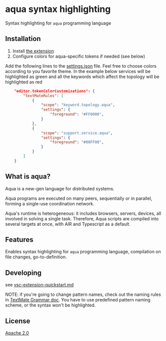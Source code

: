 # aqua syntax highlighting

Syntax highlighting for `aqua` programming language

## Installation

1. Install [the extension](https://marketplace.visualstudio.com/items?itemName=FluenceLabs.aqua)
2. Configure colors for aqua-specific tokens  if needed (see below)

Add the following lines to the [settings.json](https://code.visualstudio.com/docs/getstarted/settings) file. Feel free
to choose colors according to you favorite theme. In the example below services will be highlighted as green and all the
keywords which affect the topology will be highlighted as red

```json
    "editor.tokenColorCustomizations": {
        "textMateRules": [
            {
                "scope": "keyword.topology.aqua",
                "settings": {
                    "foreground": "#FF0000",
                }
            },
            {
                "scope": "support.service.aqua",
                "settings": {
                    "foreground": "#00FF00",
                }
            }
        ]
    }
```

## What is aqua?

Aqua is a new-gen language for distributed systems.

Aqua programs are executed on many peers, sequentially or in parallel, forming a single-use coordination network.

Aqua's runtime is heterogeneous: it includes browsers, servers, devices, all involved in solving a single task.
Therefore, Aqua scripts are compiled into several targets at once, with AIR and Typescript as a default.

## Features

Enables syntax highlighting for `aqua` programming language, compilation on file changes, go-to-definition.

## Developing

see [vsc-extension-quickstart.md](vsc-extension-quickstart.md)

NOTE: if you're going to change pattern names, check out the naming rules
in [TextMate Grammar doc](https://macromates.com/manual/en/language_grammars). You have to use predefined pattern naming
scheme, or the syntax won't be highlighted.

## License

[Apache 2.0](LICENSE)
